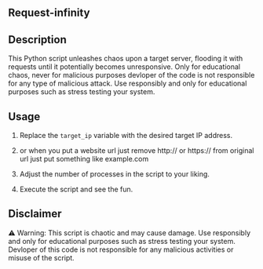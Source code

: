 ## Request-infinity

## Description

This Python script unleashes chaos upon a target server, flooding it with requests until it potentially becomes unresponsive. 
Only for educational chaos, never for malicious purposes devloper of the code is not responsible for any type of malicious attack.
Use responsibly and only for educational purposes such as stress testing your system.

## Usage

1. Replace the `target_ip` variable with the desired target IP address.

2. or when you put a website url just remove http:// or https:// from original url just put something like example.com

3. Adjust the number of processes in the script to your liking.

4. Execute the script and see the fun.

## Disclaimer

⚠️ Warning: This script is chaotic and may cause damage.
Use responsibly and only for educational purposes such as stress testing your system.
Devloper of this code is not responsible for any malicious activities or misuse of the script.

